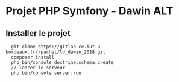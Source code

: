 # Projet PHP Symfony - Dawin ALT

## Installer le projet

```
  git clone https://gitlab-ce.iut.u-bordeaux.fr/rpachet/td_dawin_2018.git
  composer install
  php bin/console doctrine:schema:create
  // lancer le serveur
  php bin/console server:run
```
